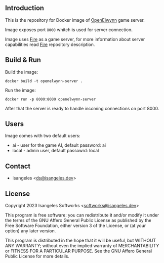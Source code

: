 ## Introduction
This is the repository for Docker image of [OpenElwynn](https://github.com/isangeles-softworks/openelwynn) game server.

Image exposes port `8000` whitch is used for server connection.

Image uses [Fire](https://github.com/isangeles/fire) as a game server, for more information about server capabilities read [Fire](https://github.com/isangeles/fire) repository description.
## Build & Run
Build the image:
```
docker build -t openelwynn-server .
```
Run the image:
```
docker run -p 8000:8000 openelwynn-server
```
After that the server is ready to handle incoming connections on port 8000.
## Users
Image comes with two default users:

* ai - user for the game AI, default password: ai
* local - admin user, default passowrd: local
## Contact
* Isangeles <<ds@isangeles.dev>>

## License
Copyright 2023 Isangeles Softworks <<softworks@isangeles.dev>>

This program is free software: you can redistribute it and/or modify
it under the terms of the GNU Affero General Public License as published by
the Free Software Foundation, either version 3 of the License, or
(at your option) any later version.

This program is distributed in the hope that it will be useful,
but WITHOUT ANY WARRANTY; without even the implied warranty of
MERCHANTABILITY or FITNESS FOR A PARTICULAR PURPOSE.  See the
GNU Affero General Public License for more details.

